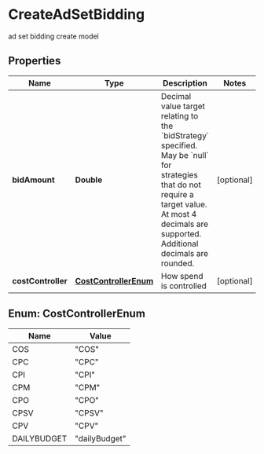 

# CreateAdSetBidding

ad set bidding create model

## Properties

| Name | Type | Description | Notes |
|------------ | ------------- | ------------- | -------------|
|**bidAmount** | **Double** | Decimal value target relating to the &#x60;bidStrategy&#x60; specified. May be &#x60;null&#x60; for strategies that do not require a target value. At most 4 decimals are supported. Additional decimals are rounded. |  [optional] |
|**costController** | [**CostControllerEnum**](#CostControllerEnum) | How spend is controlled |  [optional] |



## Enum: CostControllerEnum

| Name | Value |
|---- | -----|
| COS | &quot;COS&quot; |
| CPC | &quot;CPC&quot; |
| CPI | &quot;CPI&quot; |
| CPM | &quot;CPM&quot; |
| CPO | &quot;CPO&quot; |
| CPSV | &quot;CPSV&quot; |
| CPV | &quot;CPV&quot; |
| DAILYBUDGET | &quot;dailyBudget&quot; |



